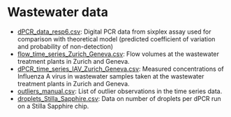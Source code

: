 # Wastewater data

- [dPCR_data_resp6.csv](dPCR_data_resp6.csv): Digital PCR data from sixplex assay used for comparison with theoretical model (predicted coefficient of variation and probability of non-detection)
- [flow_time_series_Zurich_Geneva.csv](flow_time_series_Zurich_Geneva.csv): Flow volumes at the wastewater treatment plants in Zurich and Geneva.
- [dPCR_time_series_IAV_Zurich_Geneva.csv](dPCR_time_series_IAV_Zurich_Geneva.csv): Measured concentrations of Influenza A virus in wastewater samples taken at the wastewater treatment plants in Zurich and Geneva.
- [outliers_manual.csv](outliers_manual.csv): List of outlier observations in the time series data.
- [droplets_Stilla_Sapphire.csv](droplets_Stilla_Sapphire.csv): Data on number of droplets per dPCR run on a Stilla Sapphire chip.
